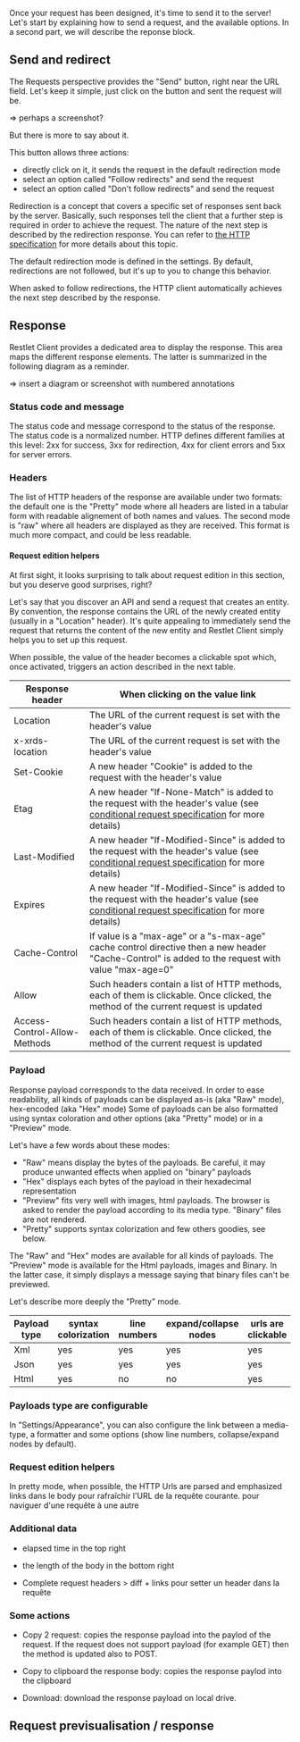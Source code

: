 Once your request has been designed, it's time to send it to the server!
Let's start by explaining how to send a request, and the available options.
In a second part, we will describe the reponse block.

## Send and redirect

The Requests perspective provides the "Send" button, right near the URL field.
Let's keep it simple, just click on the button and sent the request will be. 

=> perhaps a screenshot?

But there is more to say about it.

This button allows three actions:

* directly click on it, it sends the request in the default redirection mode
* select an option called "Follow redirects" and send the request
* select an option called "Don't follow redirects" and send the request

Redirection is a concept that covers a specific set of responses sent back by the server.
Basically, such responses tell the client that a further step is required in order to achieve the request.
The nature of the next step is described by the redirection response.
You can refer to [the HTTP specification](https://tools.ietf.org/html/rfc7231#page-54) for more details about this topic.

The default redirection mode is defined in the settings. By default, redirections are not followed, but it's up to you to change this behavior.

When asked to follow redirections, the HTTP client automatically achieves the next step described by the response.

## Response

Restlet Client provides a dedicated area to display the response. This area maps the different response elements. The latter is summarized in the following diagram as a reminder.

=> insert a diagram or screenshot with numbered annotations

### Status code and message

The status code and message correspond to the status of the response. The status code is a normalized number. HTTP defines different families at this level: 2xx for success, 3xx for redirection, 4xx for client errors and 5xx for server errors.

### Headers

The list of HTTP headers of the response are available under two formats: the default one is the "Pretty" mode where all headers are listed in a tabular form with readable alignement of both names and values.
The second mode is "raw" where all headers are displayed as they are received. This format is much more compact, and could be less readable.

#### Request edition helpers

At first sight, it looks surprising to talk about request edition in this section, but you deserve good surprises, right?

Let's say that you discover an API and send a request that creates an entity. By convention, the response contains the URL of the newly created entity (usually in a "Location" header). It's quite appealing to ìmmediately send the request that returns the content of the new entity and Restlet Client simply helps you to set up this request.

When possible, the value of the header becomes a clickable spot which, once activated, triggers an action described in the next table.

Response header | When clicking on the value link
----------------|--------------------------------
Location | The URL of the current request is set with the header's value
x-xrds-location | The URL of the current request is set with the header's value
Set-Cookie | A new header "Cookie" is added to the request with the header's value
Etag | A new header "If-None-Match" is added to the request with the header's value (see [conditional request specification](https://tools.ietf.org/html/rfc7232) for more details)
Last-Modified | A new header "If-Modified-Since" is added to the request with the header's value (see [conditional request specification](https://tools.ietf.org/html/rfc7232) for more details)
Expires | A new header "If-Modified-Since" is added to the request with the header's value (see [conditional request specification](https://tools.ietf.org/html/rfc7232) for more details)
Cache-Control | If value is a "max-age" or a "s-max-age" cache control directive then a new header "Cache-Control" is added to the request with value "max-age=0"
Allow | Such headers contain a list of HTTP methods, each of them is clickable. Once clicked, the method of the current request is updated
Access-Control-Allow-Methods | Such headers contain a list of HTTP methods, each of them is clickable. Once clicked, the method of the current request is updated

### Payload

Response payload corresponds to the data received.
In order to ease readability, all kinds of payloads can be displayed as-is (aka "Raw" mode), hex-encoded (aka "Hex" mode)
Some of payloads can be also formatted using syntax coloration and other options (aka "Pretty" mode) or in a "Preview" mode.

Let's have a few words about these modes:

 * "Raw" means display the bytes of the payloads. Be careful, it may produce unwanted effects when applied on "binary" payloads
 * "Hex" displays each bytes of the payload in their hexadecimal representation
 * "Preview" fits very well with images, html payloads. The browser is asked to render the payload according to its media type. "Binary" files are not rendered. 
 * "Pretty" supports syntax colorization and few others goodies, see below.

The "Raw" and "Hex" modes are available for all kinds of payloads.
The "Preview" mode is available for the Html payloads, images and Binary. In the latter case, it simply displays a message saying that binary files can't be previewed.

Let's describe more deeply the "Pretty" mode.

Payload type | syntax colorization | line numbers | expand/collapse nodes | urls are clickable
-------------|---------------------|--------------|-----------------------|-------------------
Xml | yes | yes | yes | yes
Json | yes | yes | yes | yes
Html | yes | no | no | yes


### Payloads type are configurable
In "Settings/Appearance", you can also configure the link between a media-type, a formatter and some options (show line numbers, collapse/expand nodes by default).


### Request edition helpers
In pretty mode, when possible, the HTTP Urls are parsed and emphasized
links dans le body pour rafraîchir l'URL de la requête courante.
pour naviguer d'une requête à une autre

### Additional data

* elapsed time in the top right
* the length of the body in the bottom right

* Complete request headers > diff + links pour setter un header dans la requête



### Some actions

* Copy 2 request: copies the response payload into the paylod of the request. If the request does not support payload (for example GET) then the method is updated also to POST.

* Copy to clipboard the response body: copies the response paylod into the clipboard

* Download: download the response payload on local drive.

## Request previsualisation / response



